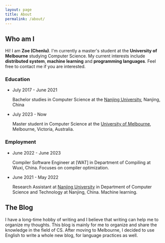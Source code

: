 ```yaml
---
layout: page
title: About
permalink: /about/
---
```


## Who am I

Hi! I am **Zoe (Chenlu)**. I'm currently a master's student at the **University of Melbourne** studying Computer Science. My current interests include **distributed system**, **machine learning** and **programming languages**. Feel free to contact me if you are interested. 

### Education

- July 2017 - June 2021  

  Bachelor studies in Computer Science at the [Nanjing University], Nanjing, China 

- July 2023 - Now

  Master student in Computer Science at the [University of Melbourne], Melbourne, Victoria, Australia.

[Nanjing University]:https://www.nju.edu.cn/en/
[University of Melbourne]:https://www.unimelb.edu.au/

### Employment

- June 2022 - June 2023

  Compiler Software Engineer at [WAT] in Department of Compiling at Wuxi, China. Focuses on compiler optimization. 

- June 2021 - May 2022
 
  Research Assistant at [Nanjing University] in Department of Computer Science and Technology at Nanjing, China. Machine learning.

[Nanjing University]:https://www.nju.edu.cn/en/


## The Blog

I have a long-time hobby of writing and I believe that writing can help me to organize my thoughts. This blog is mainly for me to organize and share the knowledge in the field of CS. After moving to Melbourne, I decided to use English to write a whole new blog, for language practices as well. 
